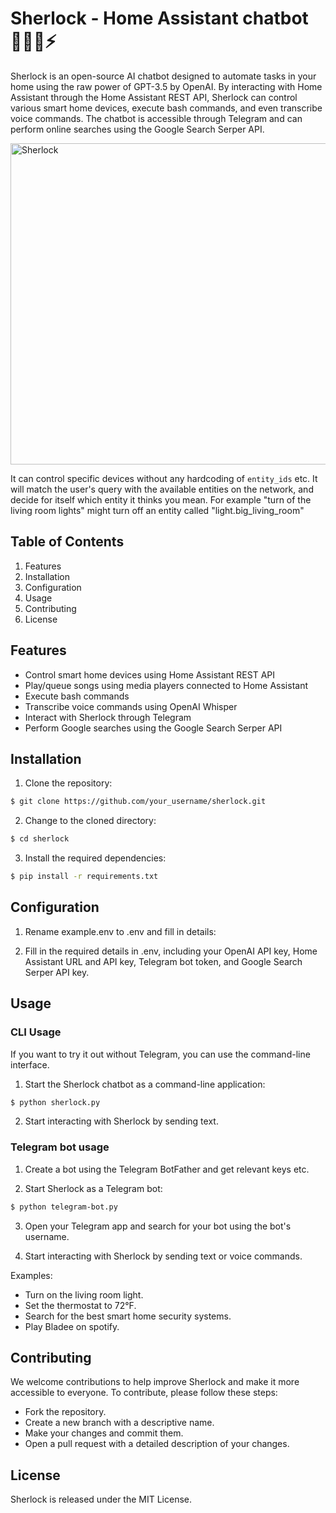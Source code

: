 # Sherlock - Home Assistant chatbot 🕵🏻‍♂️⚡️

Sherlock is an open-source AI chatbot designed to automate tasks in your home using the raw power of GPT-3.5 by OpenAI. By interacting with Home Assistant through the Home Assistant REST API, Sherlock can control various smart home devices, execute bash commands, and even transcribe voice commands. The chatbot is accessible through Telegram and can perform online searches using the Google Search Serper API.

<img width="514" alt="Sherlock" src="https://user-images.githubusercontent.com/1856197/229633885-aae585a9-1e5b-4225-83a8-c31a09d57b2a.png">

It can control specific devices without any hardcoding of `entity_ids` etc. It will match the user's query with the available entities on the network, and decide for itself which entity it thinks you mean. For example "turn of the living room lights" might turn off an entity called "light.big_living_room"

## Table of Contents

1. Features
2. Installation
3. Configuration
4. Usage
5. Contributing
6. License

## Features

- Control smart home devices using Home Assistant REST API
- Play/queue songs using media players connected to Home Assistant
- Execute bash commands
- Transcribe voice commands using OpenAI Whisper
- Interact with Sherlock through Telegram
- Perform Google searches using the Google Search Serper API

## Installation

1. Clone the repository:

```bash
$ git clone https://github.com/your_username/sherlock.git
```

2. Change to the cloned directory:

```bash
$ cd sherlock
```

3. Install the required dependencies:

```bash
$ pip install -r requirements.txt
```

## Configuration

1. Rename example.env to .env and fill in details:

2. Fill in the required details in .env, including your OpenAI API key, Home Assistant URL and API key, Telegram bot token, and Google Search Serper API key.

## Usage

### CLI Usage

If you want to try it out without Telegram, you can use the command-line interface.

1. Start the Sherlock chatbot as a command-line application:

```bash
$ python sherlock.py
```

2. Start interacting with Sherlock by sending text.

### Telegram bot usage

1. Create a bot using the Telegram BotFather and get relevant keys etc.

2. Start Sherlock as a Telegram bot:

```bash
$ python telegram-bot.py
```

3. Open your Telegram app and search for your bot using the bot's username.

4. Start interacting with Sherlock by sending text or voice commands.

Examples:

- Turn on the living room light.
- Set the thermostat to 72°F.
- Search for the best smart home security systems.
- Play Bladee on spotify.

## Contributing

We welcome contributions to help improve Sherlock and make it more accessible to everyone. To contribute, please follow these steps:

- Fork the repository.
- Create a new branch with a descriptive name.
- Make your changes and commit them.
- Open a pull request with a detailed description of your changes.

## License

Sherlock is released under the MIT License.
